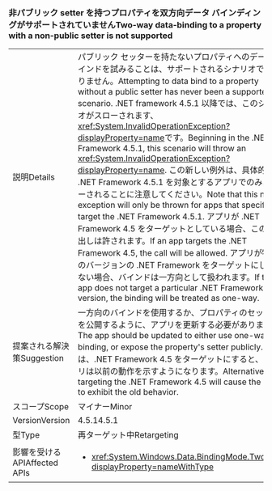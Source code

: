 ### <a name="two-way-data-binding-to-a-property-with-a-non-public-setter-is-not-supported"></a><span data-ttu-id="c21c9-101">非パブリック setter を持つプロパティを双方向データ バインディングがサポートされていません</span><span class="sxs-lookup"><span data-stu-id="c21c9-101">Two-way data-binding to a property with a non-public setter is not supported</span></span>

|   |   |
|---|---|
|<span data-ttu-id="c21c9-102">説明</span><span class="sxs-lookup"><span data-stu-id="c21c9-102">Details</span></span>|<span data-ttu-id="c21c9-103">パブリック セッターを持たないプロパティへのデータ バインドを試みることは、サポートされるシナリオではありません。</span><span class="sxs-lookup"><span data-stu-id="c21c9-103">Attempting to data bind to a property without a public setter has never been a supported scenario.</span></span> <span data-ttu-id="c21c9-104">.NET framework 4.5.1 以降では、このシナリオがスローされます、<xref:System.InvalidOperationException?displayProperty=name>です。</span><span class="sxs-lookup"><span data-stu-id="c21c9-104">Beginning in the .NET Framework 4.5.1, this scenario will throw an <xref:System.InvalidOperationException?displayProperty=name>.</span></span> <span data-ttu-id="c21c9-105">この新しい例外は、具体的に .NET Framework 4.5.1 を対象とするアプリでのみスローされることに注意してください。</span><span class="sxs-lookup"><span data-stu-id="c21c9-105">Note that this new exception will only be thrown for apps that specifically target the .NET Framework 4.5.1.</span></span> <span data-ttu-id="c21c9-106">アプリが .NET Framework 4.5 をターゲットとしている場合、この呼び出しは許されます。</span><span class="sxs-lookup"><span data-stu-id="c21c9-106">If an app targets the .NET Framework 4.5, the call will be allowed.</span></span> <span data-ttu-id="c21c9-107">アプリが特定のバージョンの .NET Framework をターゲットにしていない場合、バインドは一方向として扱われます。</span><span class="sxs-lookup"><span data-stu-id="c21c9-107">If the app does not target a particular .NET Framework version, the binding will be treated as one-way.</span></span>|
|<span data-ttu-id="c21c9-108">提案される解決策</span><span class="sxs-lookup"><span data-stu-id="c21c9-108">Suggestion</span></span>|<span data-ttu-id="c21c9-109">一方向のバインドを使用するか、プロパティのセッターを公開するように、アプリを更新する必要があります。</span><span class="sxs-lookup"><span data-stu-id="c21c9-109">The app should be updated to either use one-way binding, or expose the property's setter publicly.</span></span> <span data-ttu-id="c21c9-110">または、.NET Framework 4.5 をターゲットにすると、アプリは以前の動作を示すようになります。</span><span class="sxs-lookup"><span data-stu-id="c21c9-110">Alternatively, targeting the .NET Framework 4.5 will cause the app to exhibit the old behavior.</span></span>|
|<span data-ttu-id="c21c9-111">スコープ</span><span class="sxs-lookup"><span data-stu-id="c21c9-111">Scope</span></span>|<span data-ttu-id="c21c9-112">マイナー</span><span class="sxs-lookup"><span data-stu-id="c21c9-112">Minor</span></span>|
|<span data-ttu-id="c21c9-113">Version</span><span class="sxs-lookup"><span data-stu-id="c21c9-113">Version</span></span>|<span data-ttu-id="c21c9-114">4.5.1</span><span class="sxs-lookup"><span data-stu-id="c21c9-114">4.5.1</span></span>|
|<span data-ttu-id="c21c9-115">型</span><span class="sxs-lookup"><span data-stu-id="c21c9-115">Type</span></span>|<span data-ttu-id="c21c9-116">再ターゲット中</span><span class="sxs-lookup"><span data-stu-id="c21c9-116">Retargeting</span></span>|
|<span data-ttu-id="c21c9-117">影響を受ける API</span><span class="sxs-lookup"><span data-stu-id="c21c9-117">Affected APIs</span></span>|<ul><li><xref:System.Windows.Data.BindingMode.TwoWay?displayProperty=nameWithType></li></ul>|

